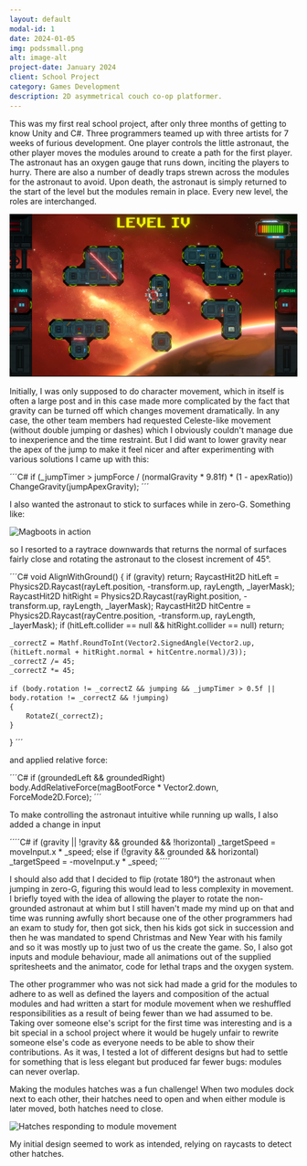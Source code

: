 ```yaml
---
layout: default
modal-id: 1
date: 2024-01-05
img: podssmall.png
alt: image-alt
project-date: January 2024
client: School Project
category: Games Development
description: 2D asymmetrical couch co-op platformer.
---
```


This was my first real school project, after only three months of getting to know Unity and C#. Three programmers teamed up
with three artists for 7 weeks of furious development. One player controls the little astronaut, the other player moves the modules
around to create a path for the first player. The astronaut has an oxygen gauge that runs down, inciting the players to hurry.
There are also a number of deadly traps strewn across the modules for the astronaut to avoid. Upon death, the astronaut is
simply returned to the start of the level but the modules remain in place. Every new level, the roles are interchanged.

![Full screenshot of 2-the-Pods](img/portfolio/Pods/Screenshot.png "Get to the pods!")

Initially, I was only supposed to do character movement, which in itself is often a large post and in this case made more
complicated by the fact that gravity can be turned off which changes movement dramatically. In any case, the other team
members had requested Celeste-like movement (without double jumping or dashes) which I obviously couldn't manage due to
inexperience and the time restraint. But I did want to lower gravity near the apex of the jump to make it feel nicer and
after experimenting with various solutions I came up with this:

´´´C#
if (_jumpTimer > jumpForce / (normalGravity * 9.81f) * (1 - apexRatio)) ChangeGravity(jumpApexGravity);
´´´

I also wanted the astronaut to stick to surfaces while in zero-G. Something like:

![Magboots in action](img/portfolio/Pods/magboots.gif "Making Kubrick proud!")

so I resorted to a raytrace downwards that returns the normal of surfaces fairly close and rotating the astronaut to the
closest increment of 45&deg;.

´´´C#
void AlignWithGround()
{
    if (gravity) return;
    RaycastHit2D hitLeft = Physics2D.Raycast(rayLeft.position, -transform.up, rayLength, _layerMask);
    RaycastHit2D hitRight = Physics2D.Raycast(rayRight.position, -transform.up, rayLength, _layerMask);
    RaycastHit2D hitCentre = Physics2D.Raycast(rayCentre.position, -transform.up, rayLength, _layerMask);
    if (hitLeft.collider == null && hitRight.collider == null) return;

    _correctZ = Mathf.RoundToInt(Vector2.SignedAngle(Vector2.up, (hitLeft.normal + hitRight.normal + hitCentre.normal)/3));
    _correctZ /= 45;
    _correctZ *= 45;
   
    if (body.rotation != _correctZ && jumping && _jumpTimer > 0.5f || body.rotation != _correctZ && !jumping)
    {
        RotateZ(_correctZ);
    }
}
´´´

and applied relative force:

´´´C#
if (groundedLeft && groundedRight) body.AddRelativeForce(magBootForce * Vector2.down, ForceMode2D.Force);
´´´

To make controlling the astronaut intuitive while running up walls, I also added a change in input

´´´´C#
 if (gravity || !gravity && grounded && !horizontal) _targetSpeed = moveInput.x * _speed;
else if (!gravity && grounded && horizontal) _targetSpeed = -moveInput.y * _speed;
´´´´

I should also add that I decided to flip (rotate 180&deg;) the astronaut when jumping in zero-G, figuring this would lead
to less complexity in movement. I briefly toyed with the idea of allowing the player to rotate the non-grounded astronaut
at whim but I still haven't made my mind up on that and time was running awfully short because one of the other
programmers had an exam to study for, then got sick, then his kids got sick in succession and then he was mandated to
spend Christmas and New Year with his family and so it was mostly up to just two of us the create the game. So, I also
got inputs and module behaviour, made all animations out of the supplied spritesheets and the animator, code for lethal
traps and the oxygen system.

The other programmer who was not sick had made a grid for the modules to adhere to as well as defined the layers and
composition of the actual modules and had written a start for module movement when we reshuffled responsibilities as a
result of being fewer than we had assumed to be. Taking over someone else's script for the first time was interesting
and is a bit special in a school project where it would be hugely unfair to rewrite someone else's code as everyone
needs to be able to show their contributions. As it was, I tested a lot of different designs but had to settle for
something that is less elegant but produced far fewer bugs: modules can never overlap.

Making the modules hatches was a fun challenge! When two modules dock next to each other, their hatches need to open
and when either module is later moved, both hatches need to close.

![Hatches responding to module movement](img/portfolio/Pods/hatches.gif "Not going to show you any bugs.")

My initial design seemed to work as intended, relying on raycasts to detect other hatches.